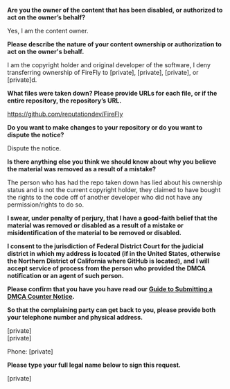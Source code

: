 **Are you the owner of the content that has been disabled, or authorized to act on the owner’s behalf?**

Yes, I am the content owner.

**Please describe the nature of your content ownership or authorization to act on the owner's behalf.**

I am the copyright holder and original developer of the software, I deny transferring ownership of FireFly to [private], [private], [private], or [private]d.

**What files were taken down? Please provide URLs for each file, or if the entire repository, the repository’s URL.**

https://github.com/reputationdev/FireFly

**Do you want to make changes to your repository or do you want to dispute the notice?**

Dispute the notice.

**Is there anything else you think we should know about why you believe the material was removed as a result of a mistake?**

The person who has had the repo taken down has lied about his ownership status and is not the current copyright holder, they claimed to have bought the rights to the code off of another developer who did not have any permission/rights to do so.

**I swear, under penalty of perjury, that I have a good-faith belief that the material was removed or disabled as a result of a mistake or misidentification of the material to be removed or disabled.**

**I consent to the jurisdiction of Federal District Court for the judicial district in which my address is located (if in the United States, otherwise the Northern District of California where GitHub is located), and I will accept service of process from the person who provided the DMCA notification or an agent of such person.**

**Please confirm that you have you have read our <a href="https://docs.github.com/articles/guide-to-submitting-a-dmca-counter-notice">Guide to Submitting a DMCA Counter Notice</a>.**

**So that the complaining party can get back to you, please provide both your telephone number and physical address.**

[private]  
[private]

Phone: [private]

**Please type your full legal name below to sign this request.**

[private]
